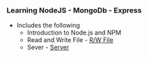 ### Learning NodeJS - MongoDb - Express

- Includes the following
  -   Introduction to Node.js and NPM
    -  Read and Write File  - [R/W File](https://github.com/Ravkeerat02/Node-JS-MongoDb-Express/tree/main/Node-farm)
    -  Sever - [Server](https://github.com/Ravkeerat02/Node-JS-MongoDb-Express/blob/main/Node-farm/index.js)
